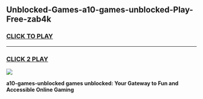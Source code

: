 
## Unblocked-Games-a10-games-unblocked-Play-Free-zab4k
<h3>
<a href="https://premium76.site?title=a10-games-unblocked&ref=17A">CLICK TO PLAY</a></h3>
<hr>

<h3>
<a href="https://premium76.site?title=a10-games-unblocked&ref=17A">CLICK 2 PLAY</a>
  
</h3>

<a href="https://premium76.site?title=a10-games-unblocked&ref=17A"><img src="https://clearcache.store/games.png"></a>


**a10-games-unblocked games unblocked: Your Gateway to Fun and Accessible Online Gaming**

